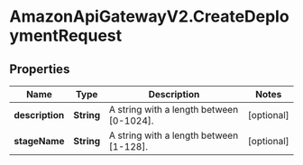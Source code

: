 # AmazonApiGatewayV2.CreateDeploymentRequest

## Properties

Name | Type | Description | Notes
------------ | ------------- | ------------- | -------------
**description** | **String** | A string with a length between [0-1024]. | [optional] 
**stageName** | **String** | A string with a length between [1-128]. | [optional] 


